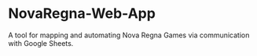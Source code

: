 # NovaRegna-Web-App
A tool for mapping and automating Nova Regna Games via communication with Google Sheets.
